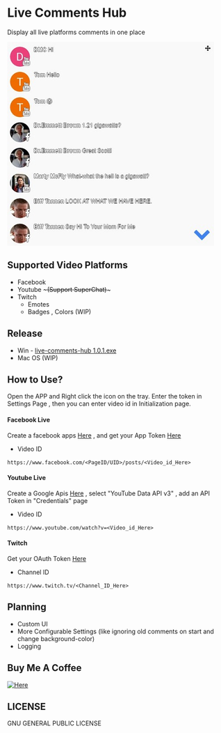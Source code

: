 # Live Comments Hub


Display all live platforms comments in one place


![Live Comments Hub](screenshot.jpg)


## Supported Video Platforms
* Facebook
* Youtube ~~~(Support SuperChat)~~~
* Twitch
  - Emotes
  - Badges , Colors (WIP)

## Release
* Win - [live-comments-hub 1.0.1.exe](https://drive.google.com/file/d/0B_qoVl4LC8hKSmMxOXhFLUJ4WTQ/view?usp=sharing)
* Mac OS (WIP)

## How to Use?
 Open the APP and Right click the icon on the tray. Enter the token in Settings Page , then you can enter video id in Initialization page.

#### Facebook Live

Create a facebook apps [Here](https://developers.facebook.com/) , and get your App Token [Here](https://developers.facebook.com/tools/accesstoken/)

- Video ID
```
https://www.facebook.com/<PageID/UID>/posts/<Video_id_Here>
```

#### Youtube Live

Create a Google Apis [Here](https://console.developers.google.com/) , select
"YouTube Data API v3" , add an API Token in "Credentials" page

- Video ID
```
https://www.youtube.com/watch?v=<Video_id_Here>
```

#### Twitch

Get your OAuth Token [Here](http://twitchapps.com/tmi/)

- Channel ID
```
https://www.twitch.tv/<Channel_ID_Here>
```

## Planning

* Custom UI
* More Configurable Settings (like ignoring old comments on start and change background-color)
* Logging


## Buy Me A Coffee

[![Here](https://blockchain.info/Resources/buttons/donate_64.png)](https://blockchain.info/address/15ZqsKhbxcjxduNqqgJgaZLkqENTy5MetZ)


## LICENSE
GNU GENERAL PUBLIC LICENSE
